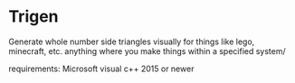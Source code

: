 # Trigen
Generate whole number side triangles visually for things like lego, minecraft, etc. anything where you make things within a specified system/

requirements: Microsoft visual c++ 2015 or newer

